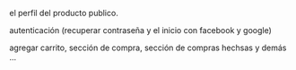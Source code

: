 el perfil del producto publico.

autenticación (recuperar contraseña y el inicio con facebook y google)

agregar carrito, sección de compra, sección de compras hechsas y demás ...
